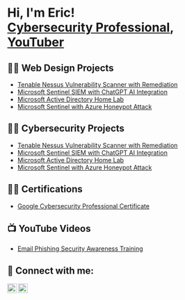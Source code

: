 <h1>Hi, I'm Eric! <br/><a href="https://www.linkedin.com/in/eric-chun-b536711a/">Cybersecurity Professional</a>, <a href="https://www.youtube.com/c/WhatTheHackdude">YouTuber</a></h1>

<h2>👨‍💻 Web Design Projects</h2>

  - [Tenable Nessus Vulnerability Scanner with Remediation](https://github.com/chun-eric)
  - [Microsoft Sentinel SIEM with ChatGPT AI Integration](https://github.com/chun-eric)
  - [Microsoft Active Directory Home Lab](https://github.com/chun-eric)
  - [Microsoft Sentinel with Azure Honeypot Attack](https://github.com/chun-eric)

    
<h2>👨‍💻 Cybersecurity Projects</h2>

  - [Tenable Nessus Vulnerability Scanner with Remediation](https://github.com/chun-eric)
  - [Microsoft Sentinel SIEM with ChatGPT AI Integration](https://github.com/chun-eric)
  - [Microsoft Active Directory Home Lab](https://github.com/chun-eric)
  - [Microsoft Sentinel with Azure Honeypot Attack](https://github.com/chun-eric)
 

<h2>👨‍💻 Certifications</h2>

  - [Google Cybersecurity Professional Certificate]([https://github.com/joshmadakor1/Algorithms-Practice](https://github.com/chun-eric))

<h2>📺 YouTube Videos</h2>

- [Email Phishing Security Awareness Training]([https://www.youtube.com/watch?v=a83ASGn_V_s](https://github.com/chun-eric))



<h2> 🤳 Connect with me:</h2>

[<img align="left" alt="Eric Chun | YouTube" width="22px" src="https://cdn.jsdelivr.net/npm/simple-icons@v3/icons/youtube.svg" />][youtube]
[<img align="left" alt="Eric Chun | LinkedIn" width="22px" src="https://cdn.jsdelivr.net/npm/simple-icons@v3/icons/linkedin.svg" />][linkedin]


[twitter]: https://twitter.com/joshmadakor
[youtube]: https://www.youtube.com/c/joshmadakor
[instagram]: https://www.instagram.com/joshmadakor/
[linkedin]: https://linkedin.com/in/joshmadakor

<!--
**joshmadakor1/joshmadakor1** is a ✨ _special_ ✨ repository because its `README.md` (this file) appears on your GitHub profile.

Here are some ideas to get you started:

- 🔭 I’m currently working on ...
- 🌱 I’m currently learning ...
- 👯 I’m looking to collaborate on ...
- 🤔 I’m looking for help with ...
- 💬 Ask me about ...
- 📫 How to reach me: ...
- 😄 Pronouns: ...
- ⚡ Fun fact: ...
-->

